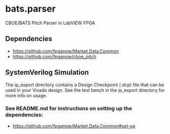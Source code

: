 # bats.parser
CBOE/BATS Pitch Parser in LabVIEW FPGA

## Dependencies
- https://github.com/fpganow/Market.Data.Common
- https://github.com/fpganow/cboe_pitch

## SystemVerilog Simulation
The ip_export directory contains a Design Checkpoint (.dcp) file that can be used in your Vivado design.  See the test bench in the ip_export directory for more info on usage.

### See README.md for instructions on setting up the dependencies:
- https://github.com/fpganow/Market.Data.Common#set-up

